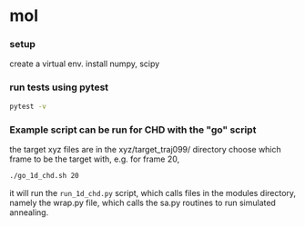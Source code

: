 # mol

### setup

create a virtual env. install numpy, scipy

### run tests using pytest
```sh
pytest -v

```

### Example script can be run for CHD with the "go" script

the target xyz files are in the xyz/target\_traj099/ directory
choose which frame to be the target with, e.g. for frame 20,
```sh
./go_1d_chd.sh 20
```

it will run the `run_1d_chd.py` script, which calls files in the modules directory, namely the wrap.py file, which calls the sa.py routines to run simulated annealing.

